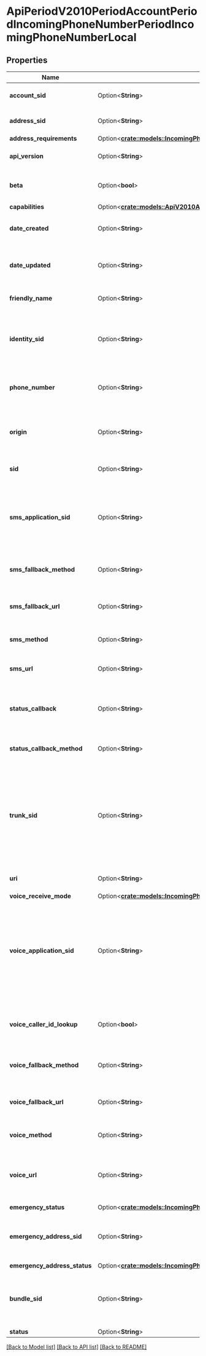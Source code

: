 # ApiPeriodV2010PeriodAccountPeriodIncomingPhoneNumberPeriodIncomingPhoneNumberLocal

## Properties

Name | Type | Description | Notes
------------ | ------------- | ------------- | -------------
**account_sid** | Option<**String**> | The SID of the [Account](https://www.twilio.com/docs/iam/api/account) that created the resource. | [optional]
**address_sid** | Option<**String**> | The SID of the Address resource associated with the phone number. | [optional]
**address_requirements** | Option<[**crate::models::IncomingPhoneNumberLocalEnumAddressRequirement**](incoming_phone_number_local_enum_address_requirement.md)> |  | [optional]
**api_version** | Option<**String**> | The API version used to start a new TwiML session. | [optional]
**beta** | Option<**bool**> | Whether the phone number is new to the Twilio platform. Can be: `true` or `false`. | [optional]
**capabilities** | Option<[**crate::models::ApiV2010AccountIncomingPhoneNumberCapabilities**](api_v2010_account_incoming_phone_number_capabilities.md)> |  | [optional]
**date_created** | Option<**String**> | The date and time in GMT that the resource was created specified in [RFC 2822](https://www.ietf.org/rfc/rfc2822.txt) format. | [optional]
**date_updated** | Option<**String**> | The date and time in GMT that the resource was last updated specified in [RFC 2822](https://www.ietf.org/rfc/rfc2822.txt) format. | [optional]
**friendly_name** | Option<**String**> | The string that you assigned to describe the resource. | [optional]
**identity_sid** | Option<**String**> | The SID of the Identity resource that we associate with the phone number. Some regions require an Identity to meet local regulations. | [optional]
**phone_number** | Option<**String**> | The phone number in [E.164](https://www.twilio.com/docs/glossary/what-e164) format, which consists of a + followed by the country code and subscriber number. | [optional]
**origin** | Option<**String**> | The phone number's origin. `twilio` identifies Twilio-owned phone numbers and `hosted` identifies hosted phone numbers. | [optional]
**sid** | Option<**String**> | The unique string that that we created to identify the resource. | [optional]
**sms_application_sid** | Option<**String**> | The SID of the application that handles SMS messages sent to the phone number. If an `sms_application_sid` is present, we ignore all `sms_*_url` values and use those of the application. | [optional]
**sms_fallback_method** | Option<**String**> | The HTTP method we use to call `sms_fallback_url`. Can be: `GET` or `POST`. | [optional]
**sms_fallback_url** | Option<**String**> | The URL that we call when an error occurs while retrieving or executing the TwiML from `sms_url`. | [optional]
**sms_method** | Option<**String**> | The HTTP method we use to call `sms_url`. Can be: `GET` or `POST`. | [optional]
**sms_url** | Option<**String**> | The URL we call when the phone number receives an incoming SMS message. | [optional]
**status_callback** | Option<**String**> | The URL we call using the `status_callback_method` to send status information to your application. | [optional]
**status_callback_method** | Option<**String**> | The HTTP method we use to call `status_callback`. Can be: `GET` or `POST`. | [optional]
**trunk_sid** | Option<**String**> | The SID of the Trunk that handles calls to the phone number. If a `trunk_sid` is present, we ignore all of the voice urls and voice applications and use those set on the Trunk. Setting a `trunk_sid` will automatically delete your `voice_application_sid` and vice versa. | [optional]
**uri** | Option<**String**> | The URI of the resource, relative to `https://api.twilio.com`. | [optional]
**voice_receive_mode** | Option<[**crate::models::IncomingPhoneNumberLocalEnumVoiceReceiveMode**](incoming_phone_number_local_enum_voice_receive_mode.md)> |  | [optional]
**voice_application_sid** | Option<**String**> | The SID of the application that handles calls to the phone number. If a `voice_application_sid` is present, we ignore all of the voice urls and use those set on the application. Setting a `voice_application_sid` will automatically delete your `trunk_sid` and vice versa. | [optional]
**voice_caller_id_lookup** | Option<**bool**> | Whether we look up the caller's caller-ID name from the CNAM database ($0.01 per look up). Can be: `true` or `false`. | [optional]
**voice_fallback_method** | Option<**String**> | The HTTP method we use to call `voice_fallback_url`. Can be: `GET` or `POST`. | [optional]
**voice_fallback_url** | Option<**String**> | The URL that we call when an error occurs retrieving or executing the TwiML requested by `url`. | [optional]
**voice_method** | Option<**String**> | The HTTP method we use to call `voice_url`. Can be: `GET` or `POST`. | [optional]
**voice_url** | Option<**String**> | The URL we call when this phone number receives a call. The `voice_url` will not be used if a `voice_application_sid` or a `trunk_sid` is set. | [optional]
**emergency_status** | Option<[**crate::models::IncomingPhoneNumberLocalEnumEmergencyStatus**](incoming_phone_number_local_enum_emergency_status.md)> |  | [optional]
**emergency_address_sid** | Option<**String**> | The SID of the emergency address configuration that we use for emergency calling from this phone number. | [optional]
**emergency_address_status** | Option<[**crate::models::IncomingPhoneNumberLocalEnumEmergencyAddressStatus**](incoming_phone_number_local_enum_emergency_address_status.md)> |  | [optional]
**bundle_sid** | Option<**String**> | The SID of the Bundle resource that you associate with the phone number. Some regions require a Bundle to meet local Regulations. | [optional]
**status** | Option<**String**> |  | [optional]

[[Back to Model list]](../README.md#documentation-for-models) [[Back to API list]](../README.md#documentation-for-api-endpoints) [[Back to README]](../README.md)


